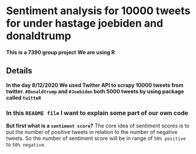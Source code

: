 # Sentiment analysis for 10000 tweets for under hastage joebiden and donaldtrump
**This is a 7390 group project**
**We are using R**



## Details
**In the day 8/12/2020 We used Twitter API to scrapy 10000 tweets from twitter. `#Donaldtrump` and `#Joebiden` both 5000 tweets by using package called `twitteR`**

### In this `README file` I want to explain some part of our own code

**But first what is a `sentiment score`?**
The core idea of sentiment scores is to put the number of positive tweets in relation to the number of negative tweets. So the number of sentiment score will be in range of `50% positive` to `50% negative`. 











